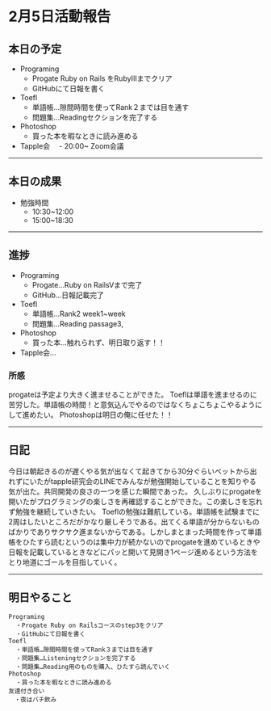 # 2月5日活動報告
## 本日の予定

- Programing
  - Progate Ruby on Rails をRubyⅢまでクリア
  - GitHubにて日報を書く
- Toefl
  - 単語帳…隙間時間を使ってRank２までは目を通す
  - 問題集…Readingセクションを完了する
- Photoshop
  - 買った本を暇なときに読み進める
- Tapple会
　- 20:00~ Zoom会議
___


## 本日の成果

- 勉強時間
  - 10:30~12:00
  - 15:00~18:30

___

## 進捗
- Programing
  - Progate…Ruby on RailsⅤまで完了
  - GitHub…日報記載完了
- Toefl
  - 単語帳…Rank2 week1~week
  - 問題集…Reading passage3,
- Photoshop
  - 買った本…触れられず、明日取り返す！！
- Tapple会…

### 所感
progateは予定より大きく進ませることができた。
Toeflは単語を進ませるのに苦労した。単語帳の時間！と意気込んでやるのではなくちょこちょこやるようにして進めたい。
Photoshopは明日の俺に任せた！！
  
____
  
## 日記
今日は朝起きるのが遅くやる気が出なくて起きてから30分ぐらいベットから出れずにいたがtapple研究会のLINEでみんなが勉強開始していることを知りやる気が出た。共同開発の良さの一つを感じた瞬間であった。
久しぶりにprogateを開いたがプログラミングの楽しさを再確認することができた。この楽しさを忘れず勉強を継続していきたい。
Toeflの勉強は難航している。単語帳を試験までに2周はしたいところだがかなり厳しそうである。出てくる単語が分からないものばかりでありサクサク進まないからである。しかしまとまった時間を作って単語帳をひたすら読むというのは集中力が続かないのでprogateを進めているときや日報を記載しているときなどにパッと開いて見開き1ページ進めるという方法をとり地道にゴールを目指していく。

___

## 明日やること
```
Programing
  ・Progate Ruby on Railsコースのstep3をクリア
  ・GitHubにて日報を書く
Toefl
  ・単語帳…隙間時間を使ってRank３までは目を通す
  ・問題集…Listeningセクションを完了する
  ・問題集…Reading用のものを購入、ひたすら読んでいく
Photoshop
  ・買った本を暇なときに読み進める
友達付き合い
　・夜はバチ飲み
```


